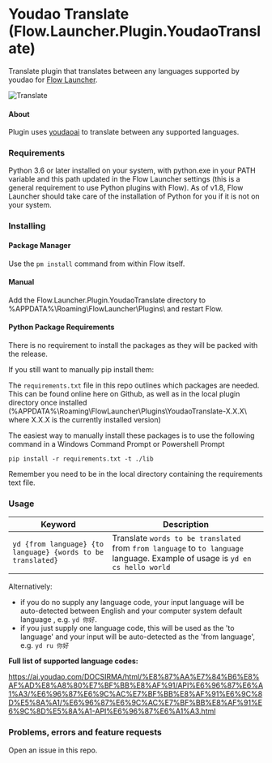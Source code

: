 # Youdao Translate (Flow.Launcher.Plugin.YoudaoTranslate)

Translate plugin that translates between any languages supported by youdao for [Flow Launcher](https://github.com/Flow-Launcher/Flow.Launcher).

![Translate](https://i.imgur.com/QiX5Q1o.gif)

#### About


Plugin uses [youdaoai](https://github.com/AndersonBY/python-youdao-ai) to translate between any supported languages.


### Requirements

Python 3.6 or later installed on your system, with python.exe in your PATH variable and this path updated in the Flow Launcher settings (this is a general requirement to use Python plugins with Flow). As of v1.8, Flow Launcher should take care of the installation of Python for you if it is not on your system.


### Installing

#### Package Manager

Use the `pm install` command from within Flow itself.

#### Manual

Add the Flow.Launcher.Plugin.YoudaoTranslate directory to %APPDATA%\Roaming\FlowLauncher\Plugins\ and restart Flow.

#### Python Package Requirements

There is no requirement to install the packages as they will be packed with the release. 

If you still want to manually pip install them:

The `requirements.txt` file in this repo outlines which packages are needed. This can be found online here on Github, as well as in the local plugin directory once installed (%APPDATA%\Roaming\FlowLauncher\Plugins\YoudaoTranslate-X.X.X\ where X.X.X is the currently installed version)

The easiest way to manually install these packages is to use the following command in a Windows Command Prompt or Powershell Prompt

`pip install -r requirements.txt -t ./lib`

Remember you need to be in the local directory containing the requirements text file.

### Usage

| Keyword                                                          | Description                                 |
| ---------------------------------------------------------------- | ------------------------------------------- |
| `yd {from language} {to language} {words to be translated}` | Translate `words to be translated` from `from language` to `to language` language. Example of usage is `yd en cs hello world` |

Alternatively:
- if you do no supply any language code, your input language will be auto-detected between English and your computer system default language , e.g. `yd 你好`.
- if you just supply one language code, this will be used as the 'to language' and your input will be auto-detected as the 'from language', e.g. `yd ru 你好`

**Full list of supported language codes:**

https://ai.youdao.com/DOCSIRMA/html/%E8%87%AA%E7%84%B6%E8%AF%AD%E8%A8%80%E7%BF%BB%E8%AF%91/API%E6%96%87%E6%A1%A3/%E6%96%87%E6%9C%AC%E7%BF%BB%E8%AF%91%E6%9C%8D%E5%8A%A1/%E6%96%87%E6%9C%AC%E7%BF%BB%E8%AF%91%E6%9C%8D%E5%8A%A1-API%E6%96%87%E6%A1%A3.html

### Problems, errors and feature requests

Open an issue in this repo.
